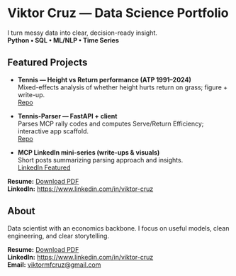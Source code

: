 # Viktor Cruz — Data Science Portfolio

I turn messy data into clear, decision-ready insight.  
**Python • SQL • ML/NLP • Time Series**

## Featured Projects
- **Tennis — Height vs Return performance (ATP 1991–2024)**  
  Mixed-effects analysis of whether height hurts return on grass; figure + write-up.  
  [Repo](https://github.com/viktor-cruz/Tennis)

- **Tennis-Parser — FastAPI + client**  
  Parses MCP rally codes and computes Serve/Return Efficiency; interactive app scaffold.  
  [Repo](https://github.com/viktor-cruz/Tennis-Parser)

- **MCP LinkedIn mini-series (write-ups & visuals)**  
  Short posts summarizing parsing approach and insights.  
  [LinkedIn Featured](https://www.linkedin.com/in/viktor-cruz/details/featured/)

**Resume:** [Download PDF](Resume.pdf)  
**LinkedIn:** https://www.linkedin.com/in/viktor-cruz

## About
Data scientist with an economics backbone. I focus on useful models, clean engineering, and clear storytelling.

**Resume:** [Download PDF](resume.pdf)  
**LinkedIn:** https://www.linkedin.com/in/viktor-cruz  
**Email:** viktormfcruz@gmail.com
